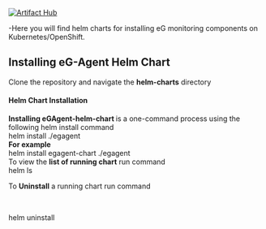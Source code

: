 

[![Artifact Hub](https://img.shields.io/endpoint?url=https://artifacthub.io/badge/repository/eginnovations)](https://artifacthub.io/packages/search?repo=eginnovations)<br>

-Here you will find helm charts for installing eG monitoring components on Kubernetes/OpenShift.

<h2> Installing eG-Agent Helm Chart</h2>

Clone the repository and navigate the <b>helm-charts</b> directory
<h4> Helm Chart Installation</h4>
<b>Installing eGAgent-helm-chart </b>is a one-command process using the following helm install command<br>
helm install <chart-name> ./egagent<br>
<b>For example </b><br>
helm install egagent-chart ./egagent<br>
  To view the <b>list of running chart</b> run command<br>
helm ls<br>
  <p>To <b>Uninstall</b> a running chart run command</p><br>
<p>  helm uninstall <chart-name></p>

